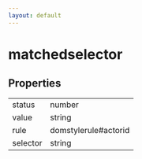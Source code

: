 ```yaml
---
layout: default
---
```


# matchedselector #

## Properties ##

<table>

<tr>
<td>status</td>
<td>number</td>
</tr>

<tr>
<td>value</td>
<td>string</td>
</tr>

<tr>
<td>rule</td>
<td>domstylerule#actorid</td>
</tr>

<tr>
<td>selector</td>
<td>string</td>
</tr>

</table>
